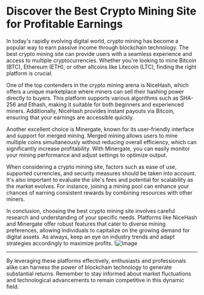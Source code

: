 # Discover the Best Crypto Mining Site for Profitable Earnings

In today's rapidly evolving digital world, crypto mining has become a popular way to earn passive income through blockchain technology. The best crypto mining site can provide users with a seamless experience and access to multiple cryptocurrencies. Whether you're looking to mine Bitcoin (BTC), Ethereum (ETH), or other altcoins like Litecoin (LTC), finding the right platform is crucial.

One of the top contenders in the crypto mining arena is NiceHash, which offers a unique marketplace where miners can sell their hashing power directly to buyers. This platform supports various algorithms such as SHA-256 and Ethash, making it suitable for both beginners and experienced miners. Additionally, NiceHash provides instant payouts via Bitcoin, ensuring that your earnings are accessible quickly.

Another excellent choice is Minergate, known for its user-friendly interface and support for merged mining. Merged mining allows users to mine multiple coins simultaneously without reducing overall efficiency, which can significantly increase profitability. With Minergate, you can easily monitor your mining performance and adjust settings to optimize output.

When considering a crypto mining site, factors such as ease of use, supported currencies, and security measures should be taken into account. It's also important to evaluate the site's fees and potential for scalability as the market evolves. For instance, joining a mining pool can enhance your chances of earning consistent rewards by combining resources with other miners.

In conclusion, choosing the best crypto mining site involves careful research and understanding of your specific needs. Platforms like NiceHash and Minergate offer robust features that cater to diverse mining preferences, allowing individuals to capitalize on the growing demand for digital assets. As always, keep an eye on industry trends and adapt strategies accordingly to maximize profits. !![Image](https://github.com/user-attachments/assets/590b50a7-4459-4e76-8a31-559aed223621)

---

By leveraging these platforms effectively, enthusiasts and professionals alike can harness the power of blockchain technology to generate substantial returns. Remember to stay informed about market fluctuations and technological advancements to remain competitive in this dynamic field.